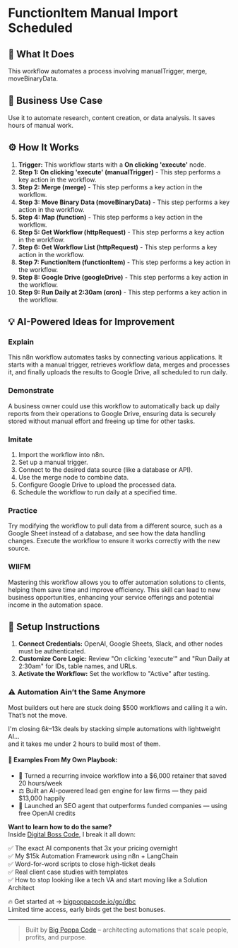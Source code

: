 # FunctionItem Manual Import Scheduled

## 🚀 What It Does
This workflow automates a process involving manualTrigger, merge, moveBinaryData.

## 💼 Business Use Case
Use it to automate research, content creation, or data analysis. It saves hours of manual work.

## ⚙️ How It Works
1.  **Trigger:** This workflow starts with a **On clicking 'execute'** node.
2. **Step 1: On clicking 'execute' (manualTrigger)** - This step performs a key action in the workflow.
3. **Step 2: Merge (merge)** - This step performs a key action in the workflow.
4. **Step 3: Move Binary Data (moveBinaryData)** - This step performs a key action in the workflow.
5. **Step 4: Map (function)** - This step performs a key action in the workflow.
6. **Step 5: Get Workflow (httpRequest)** - This step performs a key action in the workflow.
7. **Step 6: Get Workflow List (httpRequest)** - This step performs a key action in the workflow.
8. **Step 7: FunctionItem (functionItem)** - This step performs a key action in the workflow.
9. **Step 8: Google Drive (googleDrive)** - This step performs a key action in the workflow.
10. **Step 9: Run Daily at 2:30am (cron)** - This step performs a key action in the workflow.

## 💡 AI-Powered Ideas for Improvement
### Explain
This n8n workflow automates tasks by connecting various applications. It starts with a manual trigger, retrieves workflow data, merges and processes it, and finally uploads the results to Google Drive, all scheduled to run daily.

### Demonstrate
A business owner could use this workflow to automatically back up daily reports from their operations to Google Drive, ensuring data is securely stored without manual effort and freeing up time for other tasks.

### Imitate
1. Import the workflow into n8n.
2. Set up a manual trigger.
3. Connect to the desired data source (like a database or API).
4. Use the merge node to combine data.
5. Configure Google Drive to upload the processed data.
6. Schedule the workflow to run daily at a specified time.

### Practice
Try modifying the workflow to pull data from a different source, such as a Google Sheet instead of a database, and see how the data handling changes. Execute the workflow to ensure it works correctly with the new source.

### WIIFM
Mastering this workflow allows you to offer automation solutions to clients, helping them save time and improve efficiency. This skill can lead to new business opportunities, enhancing your service offerings and potential income in the automation space.

## 🔧 Setup Instructions
1. **Connect Credentials:** OpenAI, Google Sheets, Slack, and other nodes must be authenticated.
2. **Customize Core Logic:** Review "On clicking 'execute'" and "Run Daily at 2:30am" for IDs, table names, and URLs.
3. **Activate the Workflow:** Set the workflow to "Active" after testing.

### ⚠️ Automation Ain’t the Same Anymore

Most builders out here are stuck doing $500 workflows and calling it a win.  
That’s not the move.  

I'm closing $6k–$13k deals by stacking simple automations with lightweight AI...  
and it takes me under 2 hours to build most of them.

#### 🧠 Examples From My Own Playbook:
- 🔁 Turned a recurring invoice workflow into a $6,000 retainer that saved 20 hours/week  
- ⚖️ Built an AI-powered lead gen engine for law firms — they paid $13,000 happily  
- 🚀 Launched an SEO agent that outperforms funded companies — using free OpenAI credits  

**Want to learn how to do the same?**  
Inside [Digital Boss Code](https://bigpoppacode.io/go/dbc), I break it all down:

✅ The exact AI components that 3x your pricing overnight  
✅ My $15k Automation Framework using n8n + LangChain  
✅ Word-for-word scripts to close high-ticket deals  
✅ Real client case studies with templates  
✅ How to stop looking like a tech VA and start moving like a Solution Architect  

🔥 Get started at → [bigpoppacode.io/go/dbc](https://bigpoppacode.io/go/dbc)  
Limited time access, early birds get the best bonuses.

---
> Built by [Big Poppa Code](https://bigpoppacode.io) – architecting automations that scale people, profits, and purpose.
